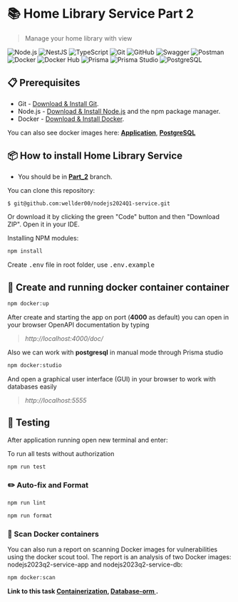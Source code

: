 # 📚 Home Library Service Part 2

> Manage your home library with view

![Node.js](https://img.shields.io/badge/-Node.js-43853D?style=flat-square&logo=Node.js&logoColor=white) ![NestJS](https://img.shields.io/badge/-NestJS-E0234E?style=flat-square&logo=NestJS&logoColor=white) ![TypeScript](https://img.shields.io/badge/-TypeScript-3178C6?style=flat-square&logo=TypeScript&logoColor=white) ![Git](https://img.shields.io/badge/-Git-F05032?style=flat&logo=Git&logoColor=white) ![GitHub](https://img.shields.io/badge/-GitHub-181717?style=flat&logo=GitHub&logoColor=white) ![Swagger](https://img.shields.io/badge/-Swagger-85EA2D?style=flat&logo=Swagger&logoColor=black) ![Postman](https://img.shields.io/badge/-Postman-FF6C37?style=flat&logo=Postman&logoColor=white) ![Docker](https://img.shields.io/badge/-Docker-2496ED?style=flat&logo=Docker&logoColor=white) ![Docker Hub](https://img.shields.io/badge/-Docker%20Hub-2496ED?style=flat&logo=Docker&logoColor=white) ![Prisma](https://img.shields.io/badge/-Prisma-3982CE?style=flat&logo=Prisma&logoColor=white) ![Prisma Studio](https://img.shields.io/badge/-Prisma%20Studio-3982CE?style=flat&logo=Prisma&logoColor=white) ![PostgreSQL](https://img.shields.io/badge/-PostgreSQL-336791?style=flat&logo=PostgreSQL&logoColor=white)

## :clipboard: Prerequisites

- Git - [Download & Install Git](https://git-scm.com/downloads).
- Node.js - [Download & Install Node.js](https://nodejs.org/en/download/) and the npm package manager.
- Docker - [Download & Install Docker](https://www.docker.com/products/docker-desktop/).

You can also see docker images here: **[Application](https://hub.docker.com/repository/docker/wellder00/nodejs2023q2-service-app/general)**, **[PostgreSQL](https://hub.docker.com/repository/docker/wellder00/nodejs2023q2-service-db/general)**

## 📦 How to install Home Library Service

- You should be in **[Part_2](https://github.com/wellder00/nodejs2024Q1-service/tree/part_2)** branch.

You can clone this repository:

```bash
$ git@github.com:wellder00/nodejs2024Q1-service.git
```

Or download it by clicking the green "Code" button and then "Download ZIP". Open it in your IDE.

Installing NPM modules:

```bash
npm install
```

Create <kbd>.env</kbd> file in root folder, use <kbd>.env.example</kbd>

## :rocket: Create and running docker container container

```bash
npm docker:up
```

After create and starting the app on port (**4000** as default) you can open
in your browser OpenAPI documentation by typing

> _http://localhost:4000/doc/_

Also we can work with **postgresql** in manual mode through Prisma studio

```bash
npm docker:studio
```

And open a graphical user interface (GUI) in your browser to work with databases easily

> _http://localhost:5555_

## :test_tube: Testing

After application running open new terminal and enter:

To run all tests without authorization

```bash
npm run test
```

### :pencil2: Auto-fix and Format

```bash
npm run lint
```

```bash
npm run format
```

### :mag_right: Scan Docker containers

You can also run a report on scanning Docker images for vulnerabilities using the docker scout tool. The report is an analysis of two Docker images: nodejs2023q2-service-app and nodejs2023q2-service-db:

```bash
npm docker:scan
```

**Link to this task [Containerization](https://github.com/AlreadyBored/nodejs-assignments/tree/main/assignments/containerization), [Database-orm ](https://github.com/AlreadyBored/nodejs-assignments/tree/main/assignments/database-orm).**

